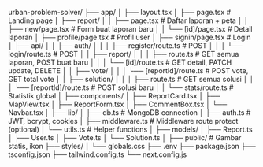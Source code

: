 urban-problem-solver/
├── app/
│ ├── layout.tsx
│ ├── page.tsx # Landing page
│ ├── report/
│ │ ├── page.tsx # Daftar laporan + peta
│ │ ├── new/page.tsx # Form buat laporan baru
│ │ └── [id]/page.tsx # Detail laporan
│ ├── profile/page.tsx # Profil user
│ ├── signin/page.tsx # Login
│ ├── api/
│ │ ├── auth/
│ │ │ ├── register/route.ts # POST
│ │ │ └── login/route.ts # POST
│ │ ├── report/
│ │ │ ├── route.ts # GET semua laporan, POST buat baru
│ │ │ └── [id]/route.ts # GET detail, PATCH update, DELETE
│ │ ├── vote/
│ │ │ └── [reportId]/route.ts # POST vote, GET total vote
│ │ ├── solution/
│ │ │ ├── route.ts # GET semua solusi
│ │ │ └── [reportId]/route.ts # POST solusi baru
│ │ └── stats/route.ts # Statistik global
│
├── components/
│ ├── ReportCard.tsx
│ ├── MapView.tsx
│ ├── ReportForm.tsx
│ ├── CommentBox.tsx
│ └── Navbar.tsx
│
├── lib/
│ ├── db.ts # MongoDB connection
│ ├── auth.ts # JWT, bcrypt, cookies
│ ├── middleware.ts # Middleware route protect (optional)
│ └── utils.ts # Helper functions
│
├── models/
│ ├── Report.ts
│ ├── User.ts
│ ├── Vote.ts
│ └── Solution.ts
│
├── public/ # Gambar statis, ikon
├── styles/
│ └── globals.css
├── .env
├── package.json
├── tsconfig.json
├── tailwind.config.ts
└── next.config.js

